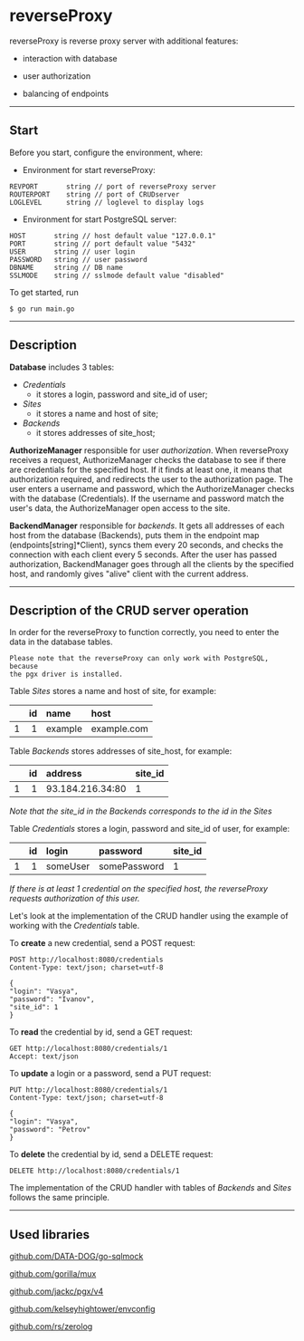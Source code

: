 # reverseProxy

reverseProxy is reverse proxy server with additional features:

- interaction with database

- user authorization

- balancing of endpoints

---

## Start

Before you start, configure the environment, where:

- Environment for start reverseProxy:

```
REVPORT       string // port of reverseProxy server
ROUTERPORT    string // port of CRUDserver
LOGLEVEL      string // loglevel to display logs
```


- Environment for start PostgreSQL server:

```
HOST       string // host default value "127.0.0.1"
PORT       string // port default value "5432"
USER       string // user login
PASSWORD   string // user password
DBNAME     string // DB name
SSLMODE    string // sslmode default value "disabled"
```

To get started, run
```
$ go run main.go
```
---

## Description
**Database** includes 3 tables:
- _Credentials_
   - it stores a login, password and site_id of user;
- _Sites_
   - it stores a name and host of site;
- _Backends_
   - it stores addresses of site_host;
    
**AuthorizeManager** responsible for user _authorization_. When reverseProxy 
receives a request, AuthorizeManager checks the database to see if there 
are credentials for the specified host. If it finds at least one, it 
means that authorization required, and redirects the user to the authorization 
page. The user enters a username and password, which the AuthorizeManager 
checks with the database (Credentials). If the username and password match 
the user's data, the AuthorizeManager open access to the site.

**BackendManager** responsible for _backends_. It gets all addresses 
of each host from the database (Backends), puts them in the endpoint 
map (endpoints[string]*Client), syncs them every 20 seconds, and checks 
the connection with each client every 5 seconds. 
After the user has passed authorization, BackendManager goes through 
all the clients by the specified host, and randomly gives "alive" client 
with the current address. 

---

## Description of the CRUD server operation

In order for the reverseProxy to function correctly, you need to enter 
the data in the database tables.
```
Please note that the reverseProxy can only work with PostgreSQL, because 
the pgx driver is installed.
```

Table *Sites* stores a name and host of site, for example:

|  | id | name | host |
---|---:|:---|:---|
1| 1 | example | example.com|

Table *Backends* stores addresses of site_host, for example:

| | id | address | site_id |
---|---:|:---|:---|
1| 1|93.184.216.34:80| 1|

*Note that the site_id in the Backends corresponds to the id in the Sites*

Table *Credentials* stores a login, password and site_id of user, for example:

| | id | login | password | site_id |
---|---:|:---|:---|:---|
1| 1 | someUser | somePassword | 1|

*If there is at least 1 credential on the specified host, the reverseProxy 
requests authorization of this user.*

Let's look at the implementation of the CRUD handler using the example 
of working with the *Credentials* table.

To **create** a new credential, send a POST request:

```
POST http://localhost:8080/credentials
Content-Type: text/json; charset=utf-8

{
"login": "Vasya",
"password": "Ivanov",
"site_id": 1
}
```

To **read** the credential by id, send a GET request:

```
GET http://localhost:8080/credentials/1
Accept: text/json
```

To **update** a login or a password, send a PUT request:

```
PUT http://localhost:8080/credentials/1
Content-Type: text/json; charset=utf-8

{
"login": "Vasya",
"password": "Petrov"
}
```

To **delete** the credential by id, send a DELETE request:

```
DELETE http://localhost:8080/credentials/1
```

The implementation of the CRUD handler with tables of *Backends* 
and *Sites* follows the same principle.


---
## Used libraries

[github.com/DATA-DOG/go-sqlmock](https://github.com/DATA-DOG/go-sqlmock)

[github.com/gorilla/mux](https://github.com/gorilla/mux)

[github.com/jackc/pgx/v4](https://github.com/jackc/pgx)

[github.com/kelseyhightower/envconfig](https://github.com/kelseyhightower/envconfig)

[github.com/rs/zerolog](https://github.com/rs/zerolog)
